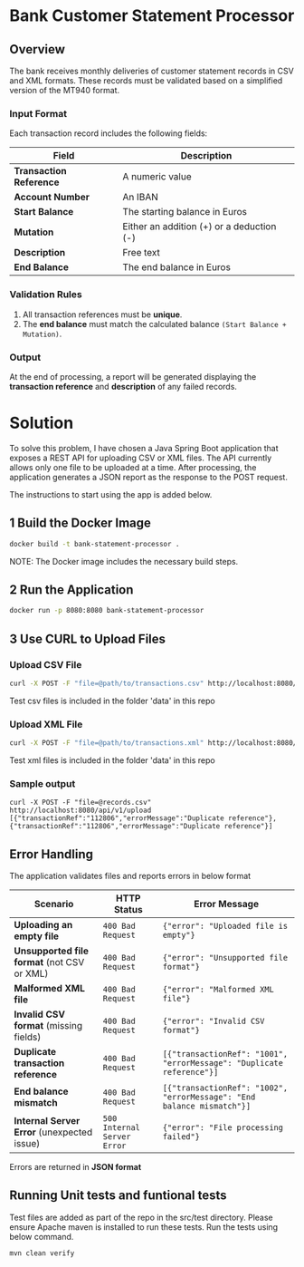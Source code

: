 # Bank Customer Statement Processor

## Overview
The bank receives monthly deliveries of customer statement records in CSV and XML formats. These records must be validated based on a simplified version of the MT940 format.

### **Input Format**
Each transaction record includes the following fields:

| Field | Description |
|--------|-------------|
| **Transaction Reference** | A numeric value |
| **Account Number** | An IBAN |
| **Start Balance** | The starting balance in Euros |
| **Mutation** | Either an addition (+) or a deduction (-) |
| **Description** | Free text |
| **End Balance** | The end balance in Euros |

### **Validation Rules**
1. All transaction references must be **unique**.
2. The **end balance** must match the calculated balance `(Start Balance + Mutation)`.

### **Output**
At the end of processing, a report will be generated displaying the **transaction reference** and **description** of any failed records.


# Solution
To solve this problem, I have chosen a Java Spring Boot application that exposes a REST API for uploading CSV or XML files. The API currently allows only one file to be uploaded at a time. After processing, the application generates a JSON report as the response to the POST request. 

The instructions to start using the app is added below. 




## 1 Build the Docker Image 

```sh
docker build -t bank-statement-processor .
```
NOTE: The Docker image includes the necessary build steps.


## 2 Run the Application
```sh
docker run -p 8080:8080 bank-statement-processor
```

## 3 Use CURL to Upload Files
### Upload CSV File
```sh
curl -X POST -F "file=@path/to/transactions.csv" http://localhost:8080/api/v1/upload
```
Test csv files is included in the folder 'data' in this repo

### Upload XML File
```sh
curl -X POST -F "file=@path/to/transactions.xml" http://localhost:8080/api/v1/upload
```
Test xml files is included in the folder 'data' in this repo

### Sample output
```
curl -X POST -F "file=@records.csv" http://localhost:8080/api/v1/upload
[{"transactionRef":"112806","errorMessage":"Duplicate reference"},{"transactionRef":"112806","errorMessage":"Duplicate reference"}]
```

## **Error Handling**
The application validates files and reports errors in below format

| **Scenario** | **HTTP Status** | **Error Message** |
|-------------|--------------|----------------|
| **Uploading an empty file** | `400 Bad Request` | `{"error": "Uploaded file is empty"}` |
| **Unsupported file format** (not CSV or XML) | `400 Bad Request` | `{"error": "Unsupported file format"}` |
| **Malformed XML file** | `400 Bad Request` | `{"error": "Malformed XML file"}` |
| **Invalid CSV format** (missing fields) | `400 Bad Request` | `{"error": "Invalid CSV format"}` |
| **Duplicate transaction reference** | `400 Bad Request` | `[{"transactionRef": "1001", "errorMessage": "Duplicate reference"}]` |
| **End balance mismatch** | `400 Bad Request` | `[{"transactionRef": "1002", "errorMessage": "End balance mismatch"}]` |
| **Internal Server Error** (unexpected issue) | `500 Internal Server Error` | `{"error": "File processing failed"}` |

Errors are returned in **JSON format** 



## Running Unit tests and funtional tests
Test files are added as part of the repo in the src/test directory. Please ensure Apache maven is installed to run these tests. 
Run the tests using below command. 

```sh
mvn clean verify
```
